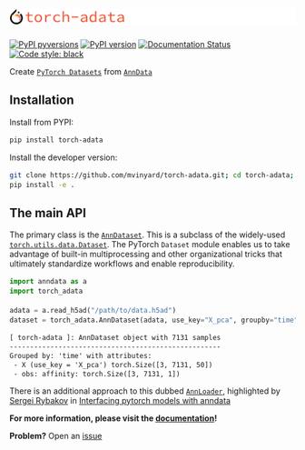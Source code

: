 # ![torch-adata-logo](/docs/imgs/torch-adata.logo.large.svg)

[![PyPI pyversions](https://img.shields.io/pypi/pyversions/torch-adata.svg)](https://pypi.python.org/pypi/torch-adata/)
[![PyPI version](https://badge.fury.io/py/torch-adata.svg)](https://badge.fury.io/py/torch-adata)
[![Documentation Status](https://readthedocs.org/projects/torch-adata/badge/?version=latest)](https://torch-adata.readthedocs.io/en/latest/?badge=latest)
[![Code style: black](https://img.shields.io/badge/code%20style-black-000000.svg)](https://github.com/psf/black)

Create [`PyTorch Datasets`](https://pytorch.org/tutorials/beginner/basics/data_tutorial.html) from [`AnnData`](https://anndata.readthedocs.io/en/latest/)

## Installation

Install from PYPI:
```BASH
pip install torch-adata
```

Install the developer version:
```BASH
git clone https://github.com/mvinyard/torch-adata.git; cd torch-adata;
pip install -e .
```

## The main API

The primary class is the [`AnnDataset`](https://github.com/mvinyard/torch-adata/blob/main/torch_adata/_core/_AnnDataset.py). This is a subclass of the widely-used [`torch.utils.data.Dataset`](https://pytorch.org/tutorials/beginner/basics/data_tutorial.html). The PyTorch `Dataset` module enables us to take advantage of built-in multiprocessing and other organizational tricks that ultimately standardize workflows and enable reproducibility.


```python
import anndata as a
import torch_adata

adata = a.read_h5ad("/path/to/data.h5ad")
dataset = torch_adata.AnnDataset(adata, use_key="X_pca", groupby="time", obs_keys=["affinity"])
```
```
[ torch-adata ]: AnnDataset object with 7131 samples
----------------------------------------------------
Grouped by: 'time' with attributes:
 - X (use_key = 'X_pca') torch.Size([3, 7131, 50])
 - obs: affinity: torch.Size([3, 7131, 1])
```

There is an additional approach to this dubbed [`AnnLoader`](https://github.com/scverse/anndata/blob/master/anndata/experimental/pytorch/_annloader.py), highlighted by [Sergei Rybakov](https://github.com/koncopd) in [Interfacing pytorch models with anndata](https://anndata-tutorials.readthedocs.io/en/latest/annloader.html)


**For more information, please visit the [documentation](https://torch-adata.readthedocs.io/en/latest/index.html)!**

**Problem?** Open an [issue](https://github.com/mvinyard/torch-adata/issues/new)
